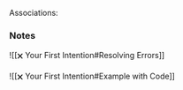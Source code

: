 Associations: 

### Notes

![[🗙 Your First Intention#Resolving Errors]]

![[🗙 Your First Intention#Example with Code]]